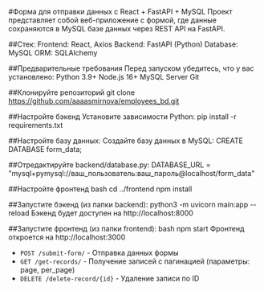 #Форма для отправки данных с React + FastAPI + MySQL
Проект представляет собой веб-приложение с формой, где данные сохраняются в MySQL базе данных через REST API на FastAPI.

##Стек: 
Frontend: React, Axios
Backend: FastAPI (Python)
Database: MySQL
ORM: SQLAlchemy

##Предварительные требования
Перед запуском убедитесь, что у вас установлено:
Python 3.9+
Node.js 16+
MySQL Server
Git

##Клонируйте репозиторий
git clone https://github.com/aaaasmirnova/employees_bd.git

##Настройте бэкенд
Установите зависимости Python:
pip install -r requirements.txt

##Настройте базу данных:
Создайте базу данных в MySQL:
CREATE DATABASE form_data;

##Отредактируйте backend/database.py:
DATABASE_URL = "mysql+pymysql://ваш_пользователь:ваш_пароль@localhost/form_data"

##Настройте фронтенд
bash
cd ../frontend
npm install

##Запустите бэкенд (из папки backend):
python3 -m uvicorn main:app --reload
Бэкенд будет доступен на http://localhost:8000

##Запустите фронтенд (из папки frontend):
bash
npm start
Фронтенд откроется на http://localhost:3000

- `POST /submit-form/` - Отправка данных формы
- `GET /get-records/` - Получение записей с пагинацией (параметры: page, per_page)
- `DELETE /delete-record/{id}` - Удаление записи по ID
